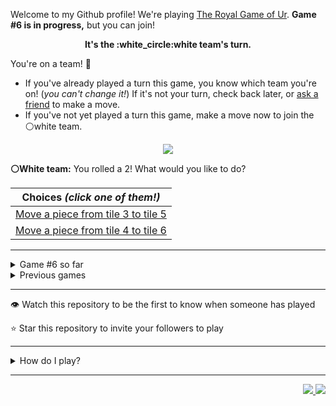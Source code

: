 Welcome to my Github profile!
We're playing
[The Royal Game of Ur](https://en.wikipedia.org/wiki/Royal_Game_of_Ur).
**Game #6 is in progress,** but you can join!

<p align="center">
  <b>It's the
  :white_circle:white
  team's turn.</b>
</p>

You're on a team! :wave:

* If you've already played a turn this game, you know which team you're on!
(_you can't change it!_)
If it's not your turn, check back later, or
[ask a
friend](https://twitter.com/share?text=I'm+playing+The+Royal+Game+of+Ur+on+a+GitHub+profile.+Take+your+turn+at+https://github.com/rossjrw/rossjrw+%23RoyalGameOfUr+%23github)
to make a move.
* If you've not yet played a turn this game, make a move now to join the
:white_circle:white
team.

<p align="center"><img src="https://raw.githubusercontent.com/rossjrw/rossjrw/play/games/current/board.994.svg"></p>

  **:white_circle:White team:**
  You rolled a 2!
What would you like to do?

| Choices *(click one of them!)* |
| --- |
  | [Move a piece from tile 3 to tile 5    ](https://github.com/rossjrw/rossjrw/issues/new?title=ur-move-2%403-0&amp;body=Press+Submit%21+You+don%27t+need+to+edit+this+text+or+do+anything+else.%0D%0A%0D%0ABe+aware+that+your+move+can+take+a+minute+or+two+to+process.) |
  | [Move a piece from tile 4 to tile 6    ](https://github.com/rossjrw/rossjrw/issues/new?title=ur-move-2%404-0&amp;body=Press+Submit%21+You+don%27t+need+to+edit+this+text+or+do+anything+else.%0D%0A%0D%0ABe+aware+that+your+move+can+take+a+minute+or+two+to+process.) |

-----

<details><summary>Game #6 so far</summary>

## Who's on each team?

<table>
    <thead>
      <tr><th colspan=2>Players in this game</th></tr>
    </thead>
    <tbody>
      <tr>
        <td align="right"><b>Black team</b> :black_circle:</td>
        <td>:white_circle: <b> White team</b></td>
      </tr>
      <tr align="center">
        <td><b><a href="https://github.com/shpatrickguo">@shpatrickguo</a></b> (26)<br><b><a href="https://github.com/antjacquemin">@antjacquemin</a></b> (9)<br><b><a href="https://github.com/Byron-Inc">@Byron-Inc</a></b> (5)<br><b><a href="https://github.com/realicraft">@realicraft</a></b> (3)<br><b><a href="https://github.com/Tr1angular">@Tr1angular</a></b> (3)<br><b><a href="https://github.com/HAUDRAUFHAUN">@HAUDRAUFHAUN</a></b> (2)<br><b><a href="https://github.com/mthsmb">@mthsmb</a></b> (2)<br><b><a href="https://github.com/Gitleptune">@Gitleptune</a></b> (1)<br><b><a href="https://github.com/marvelman3284">@marvelman3284</a></b> (1)<br><b><a href="https://github.com/Tresquel">@Tresquel</a></b> (1)<br><b><a href="https://github.com/svigstol">@svigstol</a></b> (1)<br><b><a href="https://github.com/NotAJumbleOfNumbers">@NotAJumbleOfNumbers</a></b> (1)<br><b><a href="https://github.com/BaptisteMartinet">@BaptisteMartinet</a></b> (1)<br><b><a href="https://github.com/tassiaaccioly">@tassiaaccioly</a></b> (1)<br><b><a href="https://github.com/SiderealArt">@SiderealArt</a></b> (1)<br><b><a href="https://github.com/Goldy98">@Goldy98</a></b> (1)<br><b><a href="https://github.com/Hans5958">@Hans5958</a></b> (1)<br><b><a href="https://github.com/cheraphp">@cheraphp</a></b> (1)<br><b><a href="https://github.com/AnshumanMahato">@AnshumanMahato</a></b> (1)<br><b><a href="https://github.com/kerolloz">@kerolloz</a></b> (1)</td>
        <td><b><a href="https://github.com/crxssed7">@crxssed7</a></b> (24)<br><b><a href="https://github.com/1ethanhansen">@1ethanhansen</a></b> (16)<br><b><a href="https://github.com/WeslleyNasRocha">@WeslleyNasRocha</a></b> (5)<br><b><a href="https://github.com/tb148">@tb148</a></b> (4)<br><b><a href="https://github.com/mishmanners">@mishmanners</a></b> (3)<br><b><a href="https://github.com/MatthewOliverCode">@MatthewOliverCode</a></b> (2)<br><b><a href="https://github.com/BrentonHershner">@BrentonHershner</a></b> (1)<br><b><a href="https://github.com/wesmuehlhausen">@wesmuehlhausen</a></b> (1)<br><b><a href="https://github.com/dhyeythumar">@dhyeythumar</a></b> (1)<br><b><a href="https://github.com/ming-tsai">@ming-tsai</a></b> (1)<br><b><a href="https://github.com/nclsbayona">@nclsbayona</a></b> (1)<br><b><a href="https://github.com/the-rebooted-coder">@the-rebooted-coder</a></b> (1)</td>
      </tr>
    </tbody>
  </table>

## What's happened so far?

| Time | Turn | Event | Issue | Board |
| :---: | :---: | :--- | :---: | :---: |
  | 10th May 2021 11:08 | **0** | :black_circle: **[@HAUDRAUFHAUN](https://github.com/HAUDRAUFHAUN)** started a new game | [#865](https://github.com/rossjrw/rossjrw/issues/865) | [link](https://raw.githubusercontent.com/rossjrw/rossjrw/af5ebe8f8045f3f392be05326d1aa1fe815b98a4/games/current/board.865.svg) |
  | 10th May 2021 11:09 | **1** | :black_circle: **[@HAUDRAUFHAUN](https://github.com/HAUDRAUFHAUN)** moved a black piece onto the board to position 1    | [#866](https://github.com/rossjrw/rossjrw/issues/866) | [link](https://raw.githubusercontent.com/rossjrw/rossjrw/9e19f01d588dffa9badf17211e5f1b441f21d4ca/games/current/board.866.svg) |
  | 10th May 2021 12:02 | **2** | :white_circle: **[@crxssed7](https://github.com/crxssed7)** moved a white piece onto the board to position 2    | [#867](https://github.com/rossjrw/rossjrw/issues/867) | [link](https://raw.githubusercontent.com/rossjrw/rossjrw/0bc41b4e5c9c5b906d3b8a215176f6cd8e20758f/games/current/board.867.svg) |
  | 10th May 2021 13:44 | **3** | :black_circle: **[@Gitleptune](https://github.com/Gitleptune)** moved a black piece from position 1 to position 2    | [#868](https://github.com/rossjrw/rossjrw/issues/868) | [link](https://raw.githubusercontent.com/rossjrw/rossjrw/1854cfb50013fb86617c5067d6ef54a5d999f693/games/current/board.868.svg) |
  | 10th May 2021 18:54 | **4** | :white_circle: **[@WeslleyNasRocha](https://github.com/WeslleyNasRocha)** moved a white piece onto the board to position 1    | [#869](https://github.com/rossjrw/rossjrw/issues/869) | [link](https://raw.githubusercontent.com/rossjrw/rossjrw/e82b7e165293737099b1b3e5337741f0c7b0e5e7/games/current/board.869.svg) |
  | 11th May 2021 21:05 | **5** | :black_circle: **[@shpatrickguo](https://github.com/shpatrickguo)** moved a black piece onto the board to position 1    | [#870](https://github.com/rossjrw/rossjrw/issues/870) | [link](https://raw.githubusercontent.com/rossjrw/rossjrw/d7478920029d077d73da3b9028e99fe570f1ab02/games/current/board.870.svg) |
  | 12th May 2021 13:58 | **6** | :white_circle: **[@WeslleyNasRocha](https://github.com/WeslleyNasRocha)** moved a white piece from position 1 to position 4  — claimed a rosette :rosette:  | [#871](https://github.com/rossjrw/rossjrw/issues/871) | [link](https://raw.githubusercontent.com/rossjrw/rossjrw/46779ec61b455ddb1e48757b52e9915a2a69d71a/games/current/board.871.svg) |
  | 12th May 2021 14:13 | **7** | :white_circle: **[@WeslleyNasRocha](https://github.com/WeslleyNasRocha)** moved a white piece from position 4 to position 7    | [#872](https://github.com/rossjrw/rossjrw/issues/872) | [link](https://raw.githubusercontent.com/rossjrw/rossjrw/f051682b95ac644ece14e3594a36119d2ac1d163/games/current/board.872.svg) |
  | 13th May 2021 03:49 | **8** | :black_circle: **[@shpatrickguo](https://github.com/shpatrickguo)** moved a black piece from position 2 to position 4  — claimed a rosette :rosette:  | [#873](https://github.com/rossjrw/rossjrw/issues/873) | [link](https://raw.githubusercontent.com/rossjrw/rossjrw/b390a69000e5d07da324802720c4e3507365a9e7/games/current/board.873.svg) |
  | 14th May 2021 18:16 | **9** | :black_circle: **[@marvelman3284](https://github.com/marvelman3284)** moved a black piece from position 4 to position 6    | [#874](https://github.com/rossjrw/rossjrw/issues/874) | [link](https://raw.githubusercontent.com/rossjrw/rossjrw/c6ffed018942898c744518cb4f04ee85028f452a/games/current/board.874.svg) |
  | 14th May 2021 20:02 | **10** | :white_circle: **[@1ethanhansen](https://github.com/1ethanhansen)** moved a white piece from position 2 to position 4  — claimed a rosette :rosette:  | [#875](https://github.com/rossjrw/rossjrw/issues/875) | [link](https://raw.githubusercontent.com/rossjrw/rossjrw/9767b263729e542a56b5eaa2e2fba1f7d4682137/games/current/board.875.svg) |
  | 14th May 2021 20:03 | **11** | :white_circle: **[@1ethanhansen](https://github.com/1ethanhansen)** moved a white piece from position 7 to position 8  — claimed a rosette :rosette:  | [#876](https://github.com/rossjrw/rossjrw/issues/876) | [link](https://raw.githubusercontent.com/rossjrw/rossjrw/301b98c606bca2accfe343f052633a97f523da10/games/current/board.876.svg) |
  | 14th May 2021 20:14 | **12** | :white_circle: **[@WeslleyNasRocha](https://github.com/WeslleyNasRocha)** moved a white piece onto the board to position 1    | [#877](https://github.com/rossjrw/rossjrw/issues/877) | [link](https://raw.githubusercontent.com/rossjrw/rossjrw/8e36c9b258efca0bcb336f4ad85c5be88549af1f/games/current/board.877.svg) |
  | 15th May 2021 05:35 | **13** | :black_circle: **[@shpatrickguo](https://github.com/shpatrickguo)** moved a black piece onto the board to position 2    | [#878](https://github.com/rossjrw/rossjrw/issues/878) | [link](https://raw.githubusercontent.com/rossjrw/rossjrw/049abadd2afc365313ba42093de5e3ade6fc349d/games/current/board.878.svg) |
  | 15th May 2021 09:30 | **14** | :white_circle: **[@tb148](https://github.com/tb148)** moved a white piece from position 4 to position 6 — captured a black piece :crossed_swords:   | [#879](https://github.com/rossjrw/rossjrw/issues/879) | [link](https://raw.githubusercontent.com/rossjrw/rossjrw/7e076ff555c5bc7c001d6f225a5c9520bdf25678/games/current/board.879.svg) |
  | 16th May 2021 15:20 | **15** | :black_circle: **[@Tresquel](https://github.com/Tresquel)** moved a black piece from position 2 to position 4  — claimed a rosette :rosette:  | [#880](https://github.com/rossjrw/rossjrw/issues/880) | [link](https://raw.githubusercontent.com/rossjrw/rossjrw/ecfa1f2850e40fa4be3b29208da7d03cfb92ed01/games/current/board.880.svg) |
  | 16th May 2021 23:41 | **16** | :black_circle: **[@shpatrickguo](https://github.com/shpatrickguo)** moved a black piece onto the board to position 3    | [#881](https://github.com/rossjrw/rossjrw/issues/881) | [link](https://raw.githubusercontent.com/rossjrw/rossjrw/51294e20282c8d208dc06deee97dae20f48e0b72/games/current/board.881.svg) |
  | 17th May 2021 10:00 | **17** | :white_circle: **[@crxssed7](https://github.com/crxssed7)** moved a white piece from position 8 to position 10    | [#882](https://github.com/rossjrw/rossjrw/issues/882) | [link](https://raw.githubusercontent.com/rossjrw/rossjrw/b19e2f2dc1862322e7a5574286a6224b5eebd9ad/games/current/board.882.svg) |
  | 17th May 2021 22:29 | **18** | :black_circle: **[@shpatrickguo](https://github.com/shpatrickguo)** moved a black piece from position 3 to position 6 — captured a white piece :crossed_swords:   | [#883](https://github.com/rossjrw/rossjrw/issues/883) | [link](https://raw.githubusercontent.com/rossjrw/rossjrw/37095e10106e018c668eb48a28c59d02b9410e7c/games/current/board.883.svg) |
  | 18th May 2021 08:52 | **19** | :white_circle: **[@crxssed7](https://github.com/crxssed7)** moved a white piece from position 10 to position 12    | [#884](https://github.com/rossjrw/rossjrw/issues/884) | [link](https://raw.githubusercontent.com/rossjrw/rossjrw/e07e23f84cc87836480e04abe1122cb9823c761e/games/current/board.884.svg) |
  | 18th May 2021 13:45 | **20** | :black_circle: **[@svigstol](https://github.com/svigstol)** moved a black piece onto the board to position 3    | [#885](https://github.com/rossjrw/rossjrw/issues/885) | [link](https://raw.githubusercontent.com/rossjrw/rossjrw/dbd9f2a777e39b28f00931d9180966e7f6a80e11/games/current/board.885.svg) |
  | 18th May 2021 14:21 | **21** | :white_circle: **[@WeslleyNasRocha](https://github.com/WeslleyNasRocha)** moved a white piece from position 12 to position 13    | [#886](https://github.com/rossjrw/rossjrw/issues/886) |  |
  | 18th May 2021 17:45 | **22** | :black_circle: **[@shpatrickguo](https://github.com/shpatrickguo)** moved a black piece from position 6 to position 7    | [#887](https://github.com/rossjrw/rossjrw/issues/887) | [link](https://raw.githubusercontent.com/rossjrw/rossjrw/8ff8b726631c112e0065732d18755dd2b4b9805a/games/current/board.887.svg) |
  | 18th May 2021 17:45 | **23** | :white_circle:  The white team rolled a 0 and their turn was automatically passed | [#887](https://github.com/rossjrw/rossjrw/issues/887) | [link](https://raw.githubusercontent.com/rossjrw/rossjrw/96ea7efba749bad0e437dbc0d3eb2e29108d9d14/games/current/board.887.svg) |
  | 20th May 2021 23:24 | **24** | :black_circle: **[@shpatrickguo](https://github.com/shpatrickguo)** moved a black piece from position 7 to position 9    | [#888](https://github.com/rossjrw/rossjrw/issues/888) | [link](https://raw.githubusercontent.com/rossjrw/rossjrw/3d5493c3b08d7eaceb53785d5ef67283c6e138bc/games/current/board.888.svg) |
  | 24th May 2021 14:48 | **25** | :white_circle: **[@crxssed7](https://github.com/crxssed7)** ascended a white piece from position 13 :rocket:    | [#889](https://github.com/rossjrw/rossjrw/issues/889) | [link](https://raw.githubusercontent.com/rossjrw/rossjrw/af52cb4610edaefd3b5d2354847306cd887e1ef5/games/current/board.889.svg) |
  | 24th May 2021 17:54 | **26** | :black_circle: **[@shpatrickguo](https://github.com/shpatrickguo)** moved a black piece from position 9 to position 10    | [#890](https://github.com/rossjrw/rossjrw/issues/890) | [link](https://raw.githubusercontent.com/rossjrw/rossjrw/7522652d9251c07b89ea8dcda31d3c3f4a22db0d/games/current/board.890.svg) |
  | 25th May 2021 09:47 | **27** | :white_circle: **[@crxssed7](https://github.com/crxssed7)** moved a white piece from position 1 to position 4  — claimed a rosette :rosette:  | [#891](https://github.com/rossjrw/rossjrw/issues/891) |  |
  | 26th May 2021 07:39 | **28** | :white_circle: **[@mishmanners](https://github.com/mishmanners)** moved a white piece from position 4 to position 6    | [#892](https://github.com/rossjrw/rossjrw/issues/892) | [link](https://raw.githubusercontent.com/rossjrw/rossjrw/8ad2b95965e7b7999317bd91e82f6a501fee6f9f/games/current/board.892.svg) |
  | 26th May 2021 07:39 | **29** | :black_circle:  The black team rolled a 0 and their turn was automatically passed | [#892](https://github.com/rossjrw/rossjrw/issues/892) | [link](https://raw.githubusercontent.com/rossjrw/rossjrw/c566f63d31f6a989192ba77890f2f69b6d3a29a3/games/current/board.892.svg) |
  | 26th May 2021 08:21 | **30** | :white_circle: **[@crxssed7](https://github.com/crxssed7)** moved a white piece from position 6 to position 8  — claimed a rosette :rosette:  | [#893](https://github.com/rossjrw/rossjrw/issues/893) | [link](https://raw.githubusercontent.com/rossjrw/rossjrw/1b8ccd8bdd259c9a613332adf416c57fc8f0cc5e/games/current/board.893.svg) |
  | 26th May 2021 18:28 | **31** | :white_circle: **[@crxssed7](https://github.com/crxssed7)** moved a white piece from position 8 to position 10 — captured a black piece :crossed_swords:   | [#894](https://github.com/rossjrw/rossjrw/issues/894) | [link](https://raw.githubusercontent.com/rossjrw/rossjrw/7e59fd8ecd2eafad087a079cb639240e8db071e7/games/current/board.894.svg) |
  | 27th May 2021 17:56 | **32** | :black_circle: **[@shpatrickguo](https://github.com/shpatrickguo)** moved a black piece from position 4 to position 7    | [#895](https://github.com/rossjrw/rossjrw/issues/895) |  |
  | 28th May 2021 09:11 | **33** | :white_circle: **[@crxssed7](https://github.com/crxssed7)** moved a white piece from position 10 to position 11    | [#896](https://github.com/rossjrw/rossjrw/issues/896) | [link](https://raw.githubusercontent.com/rossjrw/rossjrw/72a7ae176b30d6043ed63a5eec62549e37ff88b2/games/current/board.896.svg) |
  | 28th May 2021 09:11 | **34** | :black_circle:  The black team rolled a 0 and their turn was automatically passed | [#896](https://github.com/rossjrw/rossjrw/issues/896) |  |
  | 29th May 2021 02:48 | **35** | :white_circle: **[@tb148](https://github.com/tb148)** moved a white piece from position 11 to position 14  — claimed a rosette :rosette:  | [#897](https://github.com/rossjrw/rossjrw/issues/897) | [link](https://raw.githubusercontent.com/rossjrw/rossjrw/a2c4e325b4b643483f852c77864ee12cb8634e6c/games/current/board.897.svg) |
  | 29th May 2021 02:48 | **36** | :white_circle:  The white team rolled a 0 and their turn was automatically passed | [#897](https://github.com/rossjrw/rossjrw/issues/897) | [link](https://raw.githubusercontent.com/rossjrw/rossjrw/2847c177e06b463570333c48c149ab3ed5219040/games/current/board.897.svg) |
  | 29th May 2021 05:01 | **37** | :black_circle: **[@shpatrickguo](https://github.com/shpatrickguo)** moved a black piece from position 7 to position 9    | [#898](https://github.com/rossjrw/rossjrw/issues/898) | [link](https://raw.githubusercontent.com/rossjrw/rossjrw/5143b5233784bb6f66718576a0543dba1d9a5140/games/current/board.898.svg) |
  | 29th May 2021 11:13 | **38** | :white_circle: **[@tb148](https://github.com/tb148)** moved a white piece onto the board to position 2    | [#899](https://github.com/rossjrw/rossjrw/issues/899) | [link](https://raw.githubusercontent.com/rossjrw/rossjrw/9fdbcdbba4ed5804d43dd699cd638c29fa8825ed/games/current/board.899.svg) |
  | 29th May 2021 16:07 | **39** | :black_circle: **[@NotAJumbleOfNumbers](https://github.com/NotAJumbleOfNumbers)** moved a black piece from position 9 to position 12    | [#900](https://github.com/rossjrw/rossjrw/issues/900) | [link](https://raw.githubusercontent.com/rossjrw/rossjrw/e2ffc2d603b600dfcd82ddbd101a654e248d3c6e/games/current/board.900.svg) |
  | 29th May 2021 17:06 | **40** | :white_circle: **[@BrentonHershner](https://github.com/BrentonHershner)** moved a white piece onto the board to position 3    | [#901](https://github.com/rossjrw/rossjrw/issues/901) | [link](https://raw.githubusercontent.com/rossjrw/rossjrw/cdf64d1c35002bdcd95bed5b4a000ac3d7aa1975/games/current/board.901.svg) |
  | 29th May 2021 18:02 | **41** | :black_circle: **[@realicraft](https://github.com/realicraft)** moved a black piece onto the board to position 4  — claimed a rosette :rosette:  | [#902](https://github.com/rossjrw/rossjrw/issues/902) | [link](https://raw.githubusercontent.com/rossjrw/rossjrw/11ac5c15313acbcb2fdeb06291276215c74481c6/games/current/board.902.svg) |
  | 29th May 2021 18:06 | **42** | :black_circle: **[@realicraft](https://github.com/realicraft)** moved a black piece from position 12 to position 14  — claimed a rosette :rosette:  | [#903](https://github.com/rossjrw/rossjrw/issues/903) | [link](https://raw.githubusercontent.com/rossjrw/rossjrw/fd0bd2ddaf4211f39a1998264033fd98ae5d629b/games/current/board.903.svg) |
  | 29th May 2021 18:07 | **43** | :black_circle: **[@realicraft](https://github.com/realicraft)** moved a black piece onto the board to position 2    | [#904](https://github.com/rossjrw/rossjrw/issues/904) |  |
  | 30th May 2021 13:09 | **44** | :white_circle: **[@tb148](https://github.com/tb148)** moved a white piece onto the board to position 4  — claimed a rosette :rosette:  | [#905](https://github.com/rossjrw/rossjrw/issues/905) | [link](https://raw.githubusercontent.com/rossjrw/rossjrw/55f6a3a6fc2e18ec674fbf51dda6859e83f4dc09/games/current/board.905.svg) |
  | 30th May 2021 13:09 | **45** | :white_circle:  The white team rolled a 0 and their turn was automatically passed | [#905](https://github.com/rossjrw/rossjrw/issues/905) | [link](https://raw.githubusercontent.com/rossjrw/rossjrw/e20e2cf541eb075fffb4f4dc8d28e4a4243dd000/games/current/board.905.svg) |
  | 30th May 2021 20:21 | **46** | :black_circle: **[@shpatrickguo](https://github.com/shpatrickguo)** moved a black piece from position 3 to position 5    | [#906](https://github.com/rossjrw/rossjrw/issues/906) | [link](https://raw.githubusercontent.com/rossjrw/rossjrw/2db7260e6c39d0a9923a1b9919ee7e43a506cfd7/games/current/board.906.svg) |
  | 1st Jun 2021 01:10 | **47** | :white_circle: **[@wesmuehlhausen](https://github.com/wesmuehlhausen)** moved a white piece from position 2 to position 5 — captured a black piece :crossed_swords:   | [#907](https://github.com/rossjrw/rossjrw/issues/907) |  |
  | 1st Jun 2021 17:47 | **48** | :black_circle: **[@shpatrickguo](https://github.com/shpatrickguo)** moved a black piece from position 2 to position 5 — captured a white piece :crossed_swords:   | [#908](https://github.com/rossjrw/rossjrw/issues/908) | [link](https://raw.githubusercontent.com/rossjrw/rossjrw/bb64e579013b19efb82cba77d26cbec36ce5ca7d/games/current/board.908.svg) |
  | 1st Jun 2021 17:47 | **49** | :white_circle:  The white team rolled a 0 and their turn was automatically passed | [#908](https://github.com/rossjrw/rossjrw/issues/908) | [link](https://raw.githubusercontent.com/rossjrw/rossjrw/806235c39dd1ea4e01560819e7f9b15d5285213c/games/current/board.908.svg) |
  | 2nd Jun 2021 14:49 | **50** | :black_circle: **[@BaptisteMartinet](https://github.com/BaptisteMartinet)** moved a black piece from position 5 to position 7    | [#909](https://github.com/rossjrw/rossjrw/issues/909) | [link](https://raw.githubusercontent.com/rossjrw/rossjrw/6a038db14d617b7246e1d8a20a5a3a4572335a0d/games/current/board.909.svg) |
  | 2nd Jun 2021 15:11 | **51** | :white_circle: **[@crxssed7](https://github.com/crxssed7)** moved a white piece from position 4 to position 7 — captured a black piece :crossed_swords:   | [#910](https://github.com/rossjrw/rossjrw/issues/910) | [link](https://raw.githubusercontent.com/rossjrw/rossjrw/15d810dd046d20a74a7089d9227e37485a75eed7/games/current/board.910.svg) |
  | 3rd Jun 2021 02:11 | **52** | :black_circle: **[@shpatrickguo](https://github.com/shpatrickguo)** moved a black piece from position 4 to position 5    | [#911](https://github.com/rossjrw/rossjrw/issues/911) | [link](https://raw.githubusercontent.com/rossjrw/rossjrw/f72c4f9c8f7187924d70191557c8ac374b9bea98/games/current/board.911.svg) |
  | 3rd Jun 2021 04:32 | **53** | :white_circle: **[@mishmanners](https://github.com/mishmanners)** moved a white piece from position 3 to position 5 — captured a black piece :crossed_swords:   | [#912](https://github.com/rossjrw/rossjrw/issues/912) | [link](https://raw.githubusercontent.com/rossjrw/rossjrw/de35755d72391bb07898790b49a1aed543ee11ed/games/current/board.912.svg) |
  | 3rd Jun 2021 05:07 | **54** | :black_circle: **[@tassiaaccioly](https://github.com/tassiaaccioly)** ascended a black piece from position 14 :rocket:    | [#913](https://github.com/rossjrw/rossjrw/issues/913) |  |
  | 4th Jun 2021 05:49 | **55** | :white_circle: **[@mishmanners](https://github.com/mishmanners)** moved a white piece from position 5 to position 8  — claimed a rosette :rosette:  | [#915](https://github.com/rossjrw/rossjrw/issues/915) | [link](https://raw.githubusercontent.com/rossjrw/rossjrw/31a03552b1a15a0d6ed855447b075185bf5f86a3/games/current/board.915.svg) |
  | 4th Jun 2021 05:49 | **56** | :white_circle:  The white team rolled a 0 and their turn was automatically passed | [#915](https://github.com/rossjrw/rossjrw/issues/915) | [link](https://raw.githubusercontent.com/rossjrw/rossjrw/8a6dfd9c078864ee764c5745073944764383869a/games/current/board.915.svg) |
  | 5th Jun 2021 17:30 | **57** | :black_circle: **[@shpatrickguo](https://github.com/shpatrickguo)** moved a black piece onto the board to position 2    | [#917](https://github.com/rossjrw/rossjrw/issues/917) | [link](https://raw.githubusercontent.com/rossjrw/rossjrw/0901e66b64c25fa65eb0903a487da9ddce875ecd/games/current/board.917.svg) |
  | 6th Jun 2021 07:19 | **58** | :white_circle: **[@dhyeythumar](https://github.com/dhyeythumar)** moved a white piece from position 7 to position 10    | [#918](https://github.com/rossjrw/rossjrw/issues/918) | [link](https://raw.githubusercontent.com/rossjrw/rossjrw/117f0bc1fcd6d0215d3a6440f2b4809f0d166827/games/current/board.918.svg) |
  | 6th Jun 2021 16:32 | **59** | :black_circle: **[@shpatrickguo](https://github.com/shpatrickguo)** moved a black piece from position 1 to position 4  — claimed a rosette :rosette:  | [#919](https://github.com/rossjrw/rossjrw/issues/919) | [link](https://raw.githubusercontent.com/rossjrw/rossjrw/0a8e73b330b21d7773ddb6dc9424b19bfb7d9144/games/current/board.919.svg) |
  | 7th Jun 2021 06:01 | **60** | :black_circle: **[@shpatrickguo](https://github.com/shpatrickguo)** moved a black piece from position 4 to position 5    | [#920](https://github.com/rossjrw/rossjrw/issues/920) | [link](https://raw.githubusercontent.com/rossjrw/rossjrw/3fc4df35881af67abb73396e8deeb439cca6c7ca/games/current/board.920.svg) |
  | 7th Jun 2021 08:21 | **61** | :white_circle: **[@crxssed7](https://github.com/crxssed7)** ascended a white piece from position 14 :rocket:    | [#921](https://github.com/rossjrw/rossjrw/issues/921) |  |
  | 8th Jun 2021 05:13 | **62** | :black_circle: **[@shpatrickguo](https://github.com/shpatrickguo)** moved a black piece from position 5 to position 6    | [#922](https://github.com/rossjrw/rossjrw/issues/922) | [link](https://raw.githubusercontent.com/rossjrw/rossjrw/2f1c0617d8c9d943795b5f836ede68bbfbb6496f/games/current/board.922.svg) |
  | 8th Jun 2021 05:13 | **63** | :white_circle:  The white team rolled a 0 and their turn was automatically passed | [#922](https://github.com/rossjrw/rossjrw/issues/922) | [link](https://raw.githubusercontent.com/rossjrw/rossjrw/f2a72def2b7ad16180add29f8c707daa419f017f/games/current/board.922.svg) |
  | 8th Jun 2021 16:43 | **64** | :black_circle: **[@shpatrickguo](https://github.com/shpatrickguo)** moved a black piece from position 6 to position 7    | [#923](https://github.com/rossjrw/rossjrw/issues/923) | [link](https://raw.githubusercontent.com/rossjrw/rossjrw/5abac47529f6c904f8c4313630e59575cb0cd6c2/games/current/board.923.svg) |
  | 8th Jun 2021 20:54 | **65** | :white_circle: **[@1ethanhansen](https://github.com/1ethanhansen)** moved a white piece from position 10 to position 13    | [#924](https://github.com/rossjrw/rossjrw/issues/924) | [link](https://raw.githubusercontent.com/rossjrw/rossjrw/19d54b27da967156156ffcce1da2089f7d051866/games/current/board.924.svg) |
  | 11th Jun 2021 03:50 | **66** | :black_circle: **[@Byron-Inc](https://github.com/Byron-Inc)** moved a black piece from position 2 to position 4  — claimed a rosette :rosette:  | [#925](https://github.com/rossjrw/rossjrw/issues/925) | [link](https://raw.githubusercontent.com/rossjrw/rossjrw/44ce87acbdfaeaae43c6d338772235ebbb93445c/games/current/board.925.svg) |
  | 11th Jun 2021 17:12 | **67** | :black_circle: **[@shpatrickguo](https://github.com/shpatrickguo)** moved a black piece onto the board to position 2    | [#926](https://github.com/rossjrw/rossjrw/issues/926) | [link](https://raw.githubusercontent.com/rossjrw/rossjrw/19cc318509b22774a5065aaf735ad4a94e4e4512/games/current/board.926.svg) |
  | 13th Jun 2021 13:21 | **68** | :white_circle: **[@ming-tsai](https://github.com/ming-tsai)** moved a white piece onto the board to position 3    | [#927](https://github.com/rossjrw/rossjrw/issues/927) | [link](https://raw.githubusercontent.com/rossjrw/rossjrw/c3e39287ebd5017b13891410591f1148a83942f2/games/current/board.927.svg) |
  | 13th Jun 2021 14:24 | **69** | :black_circle: **[@SiderealArt](https://github.com/SiderealArt)** moved a black piece from position 7 to position 9    | [#929](https://github.com/rossjrw/rossjrw/issues/929) | [link](https://raw.githubusercontent.com/rossjrw/rossjrw/14913b0750b63516996318122d1870eda0d51ec3/games/current/board.929.svg) |
  | 14th Jun 2021 08:11 | **70** | :white_circle: **[@crxssed7](https://github.com/crxssed7)** ascended a white piece from position 13 :rocket:    | [#930](https://github.com/rossjrw/rossjrw/issues/930) | [link](https://raw.githubusercontent.com/rossjrw/rossjrw/898a2c5ff279d4de905ffc41c9aed009f8ea71db/games/current/board.930.svg) |
  | 15th Jun 2021 00:42 | **71** | :black_circle: **[@Byron-Inc](https://github.com/Byron-Inc)** moved a black piece from position 9 to position 11    | [#931](https://github.com/rossjrw/rossjrw/issues/931) | [link](https://raw.githubusercontent.com/rossjrw/rossjrw/91def4d82e64f2a0db4f1ef3cbe93e0830267de2/games/current/board.931.svg) |
  | 15th Jun 2021 07:43 | **72** | :white_circle: **[@crxssed7](https://github.com/crxssed7)** moved a white piece from position 8 to position 10    | [#932](https://github.com/rossjrw/rossjrw/issues/932) | [link](https://raw.githubusercontent.com/rossjrw/rossjrw/46158ac110a45964432192440369a5f2b0ceb0a7/games/current/board.932.svg) |
  | 16th Jun 2021 05:17 | **73** | :black_circle: **[@shpatrickguo](https://github.com/shpatrickguo)** moved a black piece from position 11 to position 12    | [#933](https://github.com/rossjrw/rossjrw/issues/933) | [link](https://raw.githubusercontent.com/rossjrw/rossjrw/b7d5fef87ee477b46caaa27e78405066e904679c/games/current/board.933.svg) |
  | 16th Jun 2021 08:16 | **74** | :white_circle: **[@crxssed7](https://github.com/crxssed7)** moved a white piece from position 10 to position 12 — captured a black piece :crossed_swords:   | [#934](https://github.com/rossjrw/rossjrw/issues/934) | [link](https://raw.githubusercontent.com/rossjrw/rossjrw/125bf81bcded7a839b198880317135e92e2d9cd0/games/current/board.934.svg) |
  | 16th Jun 2021 10:52 | **75** | :black_circle: **[@Goldy98](https://github.com/Goldy98)** moved a black piece from position 4 to position 6    | [#935](https://github.com/rossjrw/rossjrw/issues/935) | [link](https://raw.githubusercontent.com/rossjrw/rossjrw/a39c068c7f00c12a8c36023a0ae296001f99ddb6/games/current/board.935.svg) |
  | 16th Jun 2021 11:00 | **76** | :white_circle: **[@crxssed7](https://github.com/crxssed7)** moved a white piece from position 3 to position 4  — claimed a rosette :rosette:  | [#936](https://github.com/rossjrw/rossjrw/issues/936) | [link](https://raw.githubusercontent.com/rossjrw/rossjrw/01a47ea7bb287fb5bfda5112fbca40014e036dcf/games/current/board.936.svg) |
  | 16th Jun 2021 11:01 | **77** | :white_circle: **[@crxssed7](https://github.com/crxssed7)** ascended a white piece from position 12 :rocket:    | [#937](https://github.com/rossjrw/rossjrw/issues/937) | [link](https://raw.githubusercontent.com/rossjrw/rossjrw/7240adb9b90e673a34a6d502558dbb198fe3c620/games/current/board.937.svg) |
  | 16th Jun 2021 16:12 | **78** | :black_circle: **[@shpatrickguo](https://github.com/shpatrickguo)** moved a black piece from position 6 to position 8  — claimed a rosette :rosette:  | [#938](https://github.com/rossjrw/rossjrw/issues/938) | [link](https://raw.githubusercontent.com/rossjrw/rossjrw/8b76bc9da867bd34e84b7bf6e85970a6bad9e6ba/games/current/board.938.svg) |
  | 17th Jun 2021 06:13 | **79** | :black_circle: **[@shpatrickguo](https://github.com/shpatrickguo)** moved a black piece from position 8 to position 11    | [#939](https://github.com/rossjrw/rossjrw/issues/939) | [link](https://raw.githubusercontent.com/rossjrw/rossjrw/c76eaa67b9b898c9bc04a7edcf330093eebdcedd/games/current/board.939.svg) |
  | 17th Jun 2021 07:49 | **80** | :white_circle: **[@crxssed7](https://github.com/crxssed7)** moved a white piece onto the board to position 1    | [#940](https://github.com/rossjrw/rossjrw/issues/940) | [link](https://raw.githubusercontent.com/rossjrw/rossjrw/97eed961b6ab9aa7a7d76e2686bc7d8adc04ffe7/games/current/board.940.svg) |
  | 17th Jun 2021 13:04 | **81** | :black_circle: **[@Byron-Inc](https://github.com/Byron-Inc)** moved a black piece from position 2 to position 4  — claimed a rosette :rosette:  | [#941](https://github.com/rossjrw/rossjrw/issues/941) | [link](https://raw.githubusercontent.com/rossjrw/rossjrw/27557803eda5dfceaed767cbee6a309395c90441/games/current/board.941.svg) |
  | 19th Jun 2021 06:53 | **82** | :black_circle: **[@shpatrickguo](https://github.com/shpatrickguo)** moved a black piece from position 11 to position 13    | [#942](https://github.com/rossjrw/rossjrw/issues/942) | [link](https://raw.githubusercontent.com/rossjrw/rossjrw/32b5d8f1d430a170fdd1f6b2fffbf5ce5163c075/games/current/board.942.svg) |
  | 19th Jun 2021 13:59 | **83** | :white_circle: **[@crxssed7](https://github.com/crxssed7)** moved a white piece from position 1 to position 3    | [#943](https://github.com/rossjrw/rossjrw/issues/943) | [link](https://raw.githubusercontent.com/rossjrw/rossjrw/678ebeed4b5f1ad2521d08bd6aba0e5bbc94f873/games/current/board.943.svg) |
  | 19th Jun 2021 14:02 | **84** | :black_circle: **[@Tr1angular](https://github.com/Tr1angular)** moved a black piece from position 4 to position 6    | [#944](https://github.com/rossjrw/rossjrw/issues/944) | [link](https://raw.githubusercontent.com/rossjrw/rossjrw/f61689037856e383dcdaa1e3798441a3e4069374/games/current/board.944.svg) |
  | 19th Jun 2021 23:59 | **85** | :white_circle: **[@1ethanhansen](https://github.com/1ethanhansen)** moved a white piece from position 4 to position 6 — captured a black piece :crossed_swords:   | [#945](https://github.com/rossjrw/rossjrw/issues/945) | [link](https://raw.githubusercontent.com/rossjrw/rossjrw/3a2e1311113405d3e33ba22fb4b0682851564cca/games/current/board.945.svg) |
  | 20th Jun 2021 07:25 | **86** | :black_circle: **[@Hans5958](https://github.com/Hans5958)** ascended a black piece from position 13 :rocket:    | [#946](https://github.com/rossjrw/rossjrw/issues/946) | [link](https://raw.githubusercontent.com/rossjrw/rossjrw/f363b3e319c2abb577aeda697b4fb5f231766219/games/current/board.946.svg) |
  | 20th Jun 2021 21:47 | **87** | :white_circle: **[@nclsbayona](https://github.com/nclsbayona)** moved a white piece from position 6 to position 8  — claimed a rosette :rosette:  | [#947](https://github.com/rossjrw/rossjrw/issues/947) | [link](https://raw.githubusercontent.com/rossjrw/rossjrw/f553bbccb9f43f821056adb72f7e50abf20e773b/games/current/board.947.svg) |
  | 21st Jun 2021 10:14 | **88** | :white_circle: **[@crxssed7](https://github.com/crxssed7)** moved a white piece from position 3 to position 4  — claimed a rosette :rosette:  | [#948](https://github.com/rossjrw/rossjrw/issues/948) | [link](https://raw.githubusercontent.com/rossjrw/rossjrw/3172dc9657e432cc937233557a4ba60c7ab090c0/games/current/board.948.svg) |
  | 21st Jun 2021 10:15 | **89** | :white_circle: **[@crxssed7](https://github.com/crxssed7)** moved a white piece from position 8 to position 9    | [#949](https://github.com/rossjrw/rossjrw/issues/949) | [link](https://raw.githubusercontent.com/rossjrw/rossjrw/1859cbc9098d889f3313b63762a36a20950c18ec/games/current/board.949.svg) |
  | 22nd Jun 2021 00:47 | **90** | :black_circle: **[@Tr1angular](https://github.com/Tr1angular)** moved a black piece onto the board to position 3    | [#950](https://github.com/rossjrw/rossjrw/issues/950) | [link](https://raw.githubusercontent.com/rossjrw/rossjrw/863f08ec302696369107137f036c20d51425ac43/games/current/board.950.svg) |
  | 22nd Jun 2021 09:05 | **91** | :white_circle: **[@crxssed7](https://github.com/crxssed7)** moved a white piece from position 9 to position 11    | [#952](https://github.com/rossjrw/rossjrw/issues/952) | [link](https://raw.githubusercontent.com/rossjrw/rossjrw/4ac319dc83eb7d0ba444e622daf5d40d992198c3/games/current/board.952.svg) |
  | 23rd Jun 2021 16:01 | **92** | :black_circle: **[@cheraphp](https://github.com/cheraphp)** moved a black piece from position 3 to position 6    | [#953](https://github.com/rossjrw/rossjrw/issues/953) | [link](https://raw.githubusercontent.com/rossjrw/rossjrw/557698145bd58ed721de29007bb7738a2c5663c6/games/current/board.953.svg) |
  | 23rd Jun 2021 16:02 | **93** | :white_circle: **[@1ethanhansen](https://github.com/1ethanhansen)** moved a white piece from position 11 to position 14  — claimed a rosette :rosette:  | [#954](https://github.com/rossjrw/rossjrw/issues/954) |  |
  | 23rd Jun 2021 16:03 | **94** | :white_circle: **[@1ethanhansen](https://github.com/1ethanhansen)** moved a white piece from position 4 to position 6 — captured a black piece :crossed_swords:   | [#955](https://github.com/rossjrw/rossjrw/issues/955) | [link](https://raw.githubusercontent.com/rossjrw/rossjrw/34526f7cfb1f3ef7a3939cf4d8acfc417a8ab061/games/current/board.955.svg) |
  | 23rd Jun 2021 16:03 | **95** | :black_circle:  The black team rolled a 0 and their turn was automatically passed | [#955](https://github.com/rossjrw/rossjrw/issues/955) | [link](https://raw.githubusercontent.com/rossjrw/rossjrw/81beef70826be40b2a347500770d42931d05b570/games/current/board.955.svg) |
  | 23rd Jun 2021 16:05 | **96** | :white_circle: **[@1ethanhansen](https://github.com/1ethanhansen)** moved a white piece onto the board to position 1    | [#956](https://github.com/rossjrw/rossjrw/issues/956) |  |
  | 27th Jun 2021 02:59 | **97** | :black_circle: **[@shpatrickguo](https://github.com/shpatrickguo)** moved a black piece onto the board to position 1    | [#957](https://github.com/rossjrw/rossjrw/issues/957) | [link](https://raw.githubusercontent.com/rossjrw/rossjrw/82039f5a54f6b557e9dc8983985cbcb1c587968f/games/current/board.957.svg) |
  | 27th Jun 2021 02:59 | **98** | :white_circle:  The white team rolled a 0 and their turn was automatically passed | [#957](https://github.com/rossjrw/rossjrw/issues/957) | [link](https://raw.githubusercontent.com/rossjrw/rossjrw/05444fa74e95afa15bffd051676301fbf93bb466/games/current/board.957.svg) |
  | 27th Jun 2021 15:13 | **99** | :black_circle: **[@antjacquemin](https://github.com/antjacquemin)** moved a black piece onto the board to position 2    | [#958](https://github.com/rossjrw/rossjrw/issues/958) | [link](https://raw.githubusercontent.com/rossjrw/rossjrw/c63690146752ca3caed5988b6e3a059e989dd18b/games/current/board.958.svg) |
  | 28th Jun 2021 08:09 | **100** | :white_circle: **[@crxssed7](https://github.com/crxssed7)** moved a white piece from position 1 to position 4  — claimed a rosette :rosette:  | [#960](https://github.com/rossjrw/rossjrw/issues/960) | [link](https://raw.githubusercontent.com/rossjrw/rossjrw/6c2f459d9047fea134a7403f852089ed0ab7dc9a/games/current/board.960.svg) |
  | 28th Jun 2021 08:09 | **101** | :white_circle: **[@crxssed7](https://github.com/crxssed7)** ascended a white piece from position 14 :rocket:    | [#961](https://github.com/rossjrw/rossjrw/issues/961) |  |
  | 28th Jun 2021 19:20 | **102** | :black_circle: **[@shpatrickguo](https://github.com/shpatrickguo)** moved a black piece from position 2 to position 6 — captured a white piece :crossed_swords:   | [#962](https://github.com/rossjrw/rossjrw/issues/962) | [link](https://raw.githubusercontent.com/rossjrw/rossjrw/0115226083c14a063fcb863dc8bc8056fd800b01/games/current/board.962.svg) |
  | 28th Jun 2021 19:20 | **103** | :white_circle:  The white team rolled a 0 and their turn was automatically passed | [#962](https://github.com/rossjrw/rossjrw/issues/962) | [link](https://raw.githubusercontent.com/rossjrw/rossjrw/903e6364d9fd21cbf00ddee6335094a8e9445f7e/games/current/board.962.svg) |
  | 28th Jun 2021 19:41 | **104** | :black_circle: **[@Tr1angular](https://github.com/Tr1angular)** moved a black piece from position 6 to position 7    | [#963](https://github.com/rossjrw/rossjrw/issues/963) | [link](https://raw.githubusercontent.com/rossjrw/rossjrw/36edb07138a674a9e4510294125f99693a19b5b4/games/current/board.963.svg) |
  | 29th Jun 2021 00:05 | **105** | :white_circle: **[@1ethanhansen](https://github.com/1ethanhansen)** moved a white piece from position 4 to position 6    | [#964](https://github.com/rossjrw/rossjrw/issues/964) | [link](https://raw.githubusercontent.com/rossjrw/rossjrw/1b4465c6b998d52149386c5e9f6abb9d54cd7cc6/games/current/board.964.svg) |
  | 29th Jun 2021 01:15 | **106** | :black_circle: **[@antjacquemin](https://github.com/antjacquemin)** moved a black piece from position 7 to position 8  — claimed a rosette :rosette:  | [#965](https://github.com/rossjrw/rossjrw/issues/965) | [link](https://raw.githubusercontent.com/rossjrw/rossjrw/0fabe0280ac41f4f9487288b8499afd553a470f3/games/current/board.965.svg) |
  | 29th Jun 2021 08:36 | **107** | :black_circle: **[@Byron-Inc](https://github.com/Byron-Inc)** moved a black piece from position 1 to position 2    | [#966](https://github.com/rossjrw/rossjrw/issues/966) | [link](https://raw.githubusercontent.com/rossjrw/rossjrw/c9d530f1ebfc17bf8cc4e1fc5fbfa5b1f631765f/games/current/board.966.svg) |
  | 29th Jun 2021 09:47 | **108** | :white_circle: **[@crxssed7](https://github.com/crxssed7)** moved a white piece from position 6 to position 7    | [#967](https://github.com/rossjrw/rossjrw/issues/967) | [link](https://raw.githubusercontent.com/rossjrw/rossjrw/3b621e76bd6e0191d18144fdd66f7ab9342a2be0/games/current/board.967.svg) |
  | 29th Jun 2021 10:25 | **109** | :black_circle: **[@antjacquemin](https://github.com/antjacquemin)** moved a black piece from position 2 to position 4  — claimed a rosette :rosette:  | [#968](https://github.com/rossjrw/rossjrw/issues/968) | [link](https://raw.githubusercontent.com/rossjrw/rossjrw/e67e3d6bc1df7f14d758c8cafc2983995fa4a22c/games/current/board.968.svg) |
  | 29th Jun 2021 10:27 | **110** | :black_circle: **[@antjacquemin](https://github.com/antjacquemin)** moved a black piece from position 4 to position 5    | [#969](https://github.com/rossjrw/rossjrw/issues/969) | [link](https://raw.githubusercontent.com/rossjrw/rossjrw/fe75dca387a2c2a2d148e0a36ce3683aa04715fc/games/current/board.969.svg) |
  | 29th Jun 2021 10:36 | **111** | :white_circle: **[@crxssed7](https://github.com/crxssed7)** moved a white piece from position 7 to position 9    | [#970](https://github.com/rossjrw/rossjrw/issues/970) | [link](https://raw.githubusercontent.com/rossjrw/rossjrw/53d912d4bd3cebeb3b92518613d375057ca74b1e/games/current/board.970.svg) |
  | 29th Jun 2021 18:48 | **112** | :black_circle: **[@antjacquemin](https://github.com/antjacquemin)** moved a black piece onto the board to position 3    | [#971](https://github.com/rossjrw/rossjrw/issues/971) | [link](https://raw.githubusercontent.com/rossjrw/rossjrw/9fd4f89683fbcc8e34c26f72392726e57ad6a1e6/games/current/board.971.svg) |
  | 29th Jun 2021 18:49 | **113** | :white_circle: **[@1ethanhansen](https://github.com/1ethanhansen)** moved a white piece onto the board to position 1    | [#972](https://github.com/rossjrw/rossjrw/issues/972) |  |
  | 29th Jun 2021 19:26 | **114** | :black_circle: **[@shpatrickguo](https://github.com/shpatrickguo)** moved a black piece from position 8 to position 9 — captured a white piece :crossed_swords:   | [#973](https://github.com/rossjrw/rossjrw/issues/973) |  |
  | 29th Jun 2021 19:26 | **115** | :white_circle:  The white team rolled a 0 and their turn was automatically passed | [#973](https://github.com/rossjrw/rossjrw/issues/973) | [link](https://raw.githubusercontent.com/rossjrw/rossjrw/c498b43c91563fb841b6142cd44473167ece2805/games/current/board.973.svg) |
  | 29th Jun 2021 19:26 | **116** | :black_circle:  The black team rolled a 0 and their turn was automatically passed | [#973](https://github.com/rossjrw/rossjrw/issues/973) | [link](https://raw.githubusercontent.com/rossjrw/rossjrw/6e4f346479ea6c84398cbead001ed979b995846b/games/current/board.973.svg) |
  | 29th Jun 2021 21:59 | **117** | :white_circle: **[@1ethanhansen](https://github.com/1ethanhansen)** moved a white piece from position 1 to position 2    | [#974](https://github.com/rossjrw/rossjrw/issues/974) | [link](https://raw.githubusercontent.com/rossjrw/rossjrw/694859238e52bedac64052319f260ca1d590023e/games/current/board.974.svg) |
  | 30th Jun 2021 15:46 | **118** | :black_circle: **[@antjacquemin](https://github.com/antjacquemin)** moved a black piece from position 5 to position 7    | [#975](https://github.com/rossjrw/rossjrw/issues/975) | [link](https://raw.githubusercontent.com/rossjrw/rossjrw/c11e60d105dd0c9d55ba74f94e1fb16c6b091a2b/games/current/board.975.svg) |
  | 30th Jun 2021 15:47 | **119** | :white_circle: **[@1ethanhansen](https://github.com/1ethanhansen)** moved a white piece onto the board to position 3    | [#976](https://github.com/rossjrw/rossjrw/issues/976) | [link](https://raw.githubusercontent.com/rossjrw/rossjrw/9a372747bedf3dd1470edc83e77ff1477e56bf42/games/current/board.976.svg) |
  | 1st Jul 2021 13:00 | **120** | :black_circle: **[@Byron-Inc](https://github.com/Byron-Inc)** moved a black piece from position 9 to position 11    | [#978](https://github.com/rossjrw/rossjrw/issues/978) | [link](https://raw.githubusercontent.com/rossjrw/rossjrw/86bdf89c4caf9b6f6bc5d2e75b4034b074919e2e/games/current/board.978.svg) |
  | 1st Jul 2021 18:32 | **121** | :white_circle: **[@1ethanhansen](https://github.com/1ethanhansen)** moved a white piece from position 3 to position 6    | [#979](https://github.com/rossjrw/rossjrw/issues/979) | [link](https://raw.githubusercontent.com/rossjrw/rossjrw/a999a70287f4a9446c05a7fefa6c59ad7fabc84b/games/current/board.979.svg) |
  | 1st Jul 2021 19:32 | **122** | :black_circle: **[@mthsmb](https://github.com/mthsmb)** moved a black piece from position 3 to position 6 — captured a white piece :crossed_swords:   | [#981](https://github.com/rossjrw/rossjrw/issues/981) | [link](https://raw.githubusercontent.com/rossjrw/rossjrw/c6565e2266e860b9e0cd2653b13a058ef8aea88d/games/current/board.981.svg) |
  | 2nd Jul 2021 17:29 | **123** | :white_circle: **[@MatthewOliverCode](https://github.com/MatthewOliverCode)** moved a white piece from position 2 to position 4  — claimed a rosette :rosette:  | [#982](https://github.com/rossjrw/rossjrw/issues/982) | [link](https://raw.githubusercontent.com/rossjrw/rossjrw/c0f961b44ec554bb09eea5ae626c80ad41ed4114/games/current/board.982.svg) |
  | 2nd Jul 2021 17:29 | **124** | :white_circle: **[@MatthewOliverCode](https://github.com/MatthewOliverCode)** moved a white piece onto the board to position 1    | [#983](https://github.com/rossjrw/rossjrw/issues/983) | [link](https://raw.githubusercontent.com/rossjrw/rossjrw/05f2429cfa3196a00ecb6f203df068bb5b8041c6/games/current/board.983.svg) |
  | 2nd Jul 2021 17:42 | **125** | :black_circle: **[@antjacquemin](https://github.com/antjacquemin)** moved a black piece from position 6 to position 8  — claimed a rosette :rosette:  | [#984](https://github.com/rossjrw/rossjrw/issues/984) | [link](https://raw.githubusercontent.com/rossjrw/rossjrw/20d8ad1063ce0446ca9a57bb0eea51d3c073a5e0/games/current/board.984.svg) |
  | 2nd Jul 2021 17:43 | **126** | :black_circle: **[@antjacquemin](https://github.com/antjacquemin)** moved a black piece from position 11 to position 12    | [#985](https://github.com/rossjrw/rossjrw/issues/985) | [link](https://raw.githubusercontent.com/rossjrw/rossjrw/af36fcb15c6f718b834c86bb09057ee1917413a3/games/current/board.985.svg) |
  | 2nd Jul 2021 19:29 | **127** | :white_circle: **[@the-rebooted-coder](https://github.com/the-rebooted-coder)** moved a white piece from position 4 to position 7 — captured a black piece :crossed_swords:   | [#986](https://github.com/rossjrw/rossjrw/issues/986) | [link](https://raw.githubusercontent.com/rossjrw/rossjrw/4f6a5ce9df7e56e9c246607c0ef6e379e409ec98/games/current/board.986.svg) |
  | 3rd Jul 2021 01:39 | **128** | :black_circle: **[@mthsmb](https://github.com/mthsmb)** moved a black piece onto the board to position 3    | [#987](https://github.com/rossjrw/rossjrw/issues/987) | [link](https://raw.githubusercontent.com/rossjrw/rossjrw/62aed5cc1d8e24bf90403cf38f3e3dc25e6ee04f/games/current/board.987.svg) |
  | 6th Jul 2021 15:21 | **129** | :white_circle: **[@1ethanhansen](https://github.com/1ethanhansen)** moved a white piece from position 7 to position 9    | [#988](https://github.com/rossjrw/rossjrw/issues/988) | [link](https://raw.githubusercontent.com/rossjrw/rossjrw/3191ad0b142251829a931060ca941b153110236a/games/current/board.988.svg) |
  | 6th Jul 2021 15:46 | **130** | :black_circle: **[@AnshumanMahato](https://github.com/AnshumanMahato)** moved a black piece from position 8 to position 9 — captured a white piece :crossed_swords:   | [#989](https://github.com/rossjrw/rossjrw/issues/989) | [link](https://raw.githubusercontent.com/rossjrw/rossjrw/9c08a76980bdb7c418c4a9ebf8e52930f49572f0/games/current/board.989.svg) |
  | 6th Jul 2021 16:29 | **131** | :white_circle: **[@1ethanhansen](https://github.com/1ethanhansen)** moved a white piece onto the board to position 2    | [#990](https://github.com/rossjrw/rossjrw/issues/990) | [link](https://raw.githubusercontent.com/rossjrw/rossjrw/d9e501ba9825abaa52836117bceb25e3055cbeec/games/current/board.990.svg) |
  | 7th Jul 2021 01:56 | **132** | :black_circle: **[@kerolloz](https://github.com/kerolloz)** ascended a black piece from position 12 :rocket:    | [#991](https://github.com/rossjrw/rossjrw/issues/991) | [link](https://raw.githubusercontent.com/rossjrw/rossjrw/9d3e87280842ad0907e4692c46da06b1a33ac310/games/current/board.991.svg) |
  | 9th Jul 2021 15:53 | **133** | :white_circle: **[@1ethanhansen](https://github.com/1ethanhansen)** moved a white piece from position 2 to position 4  — claimed a rosette :rosette:  | [#992](https://github.com/rossjrw/rossjrw/issues/992) | [link](https://raw.githubusercontent.com/rossjrw/rossjrw/917f29d9e6acec64abfee1e6651aa3ab065aea9d/games/current/board.992.svg) |
  | 9th Jul 2021 15:54 | **134** | :white_circle: **[@1ethanhansen](https://github.com/1ethanhansen)** moved a white piece from position 1 to position 3    | [#993](https://github.com/rossjrw/rossjrw/issues/993) | [link](https://raw.githubusercontent.com/rossjrw/rossjrw/86520b7b26365f15ee41bc4517aaa04e9be39792/games/current/board.993.svg) |
  | 9th Jul 2021 17:31 | **135** | :black_circle: **[@antjacquemin](https://github.com/antjacquemin)** moved a black piece from position 9 to position 11    | [#994](https://github.com/rossjrw/rossjrw/issues/994) |  |

</details>

<details><summary>Previous games</summary>

## Previous games

1. A game was started on 30th Jul 2020 by **[@rossjrw](https://github.com/rossjrw)** and ended on 4th Dec 2020. 
   * The :white_circle:white team won. 
   * 64 players played 166 moves across 4 months and 5 days. 
   * The :black_circle:black team captured 9 white pieces and claimed 12 rosettes. 
   * The :white_circle:white team captured 10 black pieces and claimed 18 rosettes. 
   * The MVP of the winning team was **[@1ethanhansen](https://github.com/1ethanhansen)**, who played 48 moves. 
   * The winning move was made by **[@qbtl](https://github.com/qbtl)** ([#269](https://github.com/rossjrw/rossjrw/issues/269)).
1. A game was started on 4th Dec 2020 by **[@1ethanhansen](https://github.com/1ethanhansen)** and ended on 11th Jan 2021. 
   * The :black_circle:black team won. 
   * 27 players played 145 moves across 1 month and 1 week. 
   * The :black_circle:black team captured 7 white pieces and claimed 16 rosettes. 
   * The :white_circle:white team captured 6 black pieces and claimed 14 rosettes. 
   * The MVP of the winning team was **[@shpatrickguo](https://github.com/shpatrickguo)**, who played 26 moves. 
   * The winning move was made by **[@shpatrickguo](https://github.com/shpatrickguo)** ([#424](https://github.com/rossjrw/rossjrw/issues/424)).
1. A game was started on 11th Jan 2021 by **[@BaptisteMartinet](https://github.com/BaptisteMartinet)** and ended on 11th Feb 2021. 
   * The :white_circle:white team won. 
   * 17 players played 118 moves across 1 month and 12 hours. 
   * The :black_circle:black team captured 2 white pieces and claimed 11 rosettes. 
   * The :white_circle:white team captured 8 black pieces and claimed 14 rosettes. 
   * The MVP of the winning team was **[@1ethanhansen](https://github.com/1ethanhansen)**, who played 45 moves. 
   * The winning move was made by **[@1ethanhansen](https://github.com/1ethanhansen)** ([#535](https://github.com/rossjrw/rossjrw/issues/535)).
1. A game was started on 11th Feb 2021 by **[@1ethanhansen](https://github.com/1ethanhansen)** and ended on 5th Mar 2021. 
   * The :white_circle:white team won. 
   * 17 players played 175 moves across 3 weeks and 22 hours. 
   * The :black_circle:black team captured 12 white pieces and claimed 17 rosettes. 
   * The :white_circle:white team captured 13 black pieces and claimed 18 rosettes. 
   * The MVP of the winning team was **[@1ethanhansen](https://github.com/1ethanhansen)**, who played 48 moves. 
   * The winning move was made by **[@1ethanhansen](https://github.com/1ethanhansen)** ([#702](https://github.com/rossjrw/rossjrw/issues/702)).
1. A game was started on 6th Mar 2021 by **[@shpatrickguo](https://github.com/shpatrickguo)** and ended on 10th May 2021. 
   * The :black_circle:black team won. 
   * 42 players played 162 moves across 2 months and 4 days. 
   * The :black_circle:black team captured 12 white pieces and claimed 17 rosettes. 
   * The :white_circle:white team captured 9 black pieces and claimed 19 rosettes. 
   * The MVP of the winning team was **[@shpatrickguo](https://github.com/shpatrickguo)**, who played 22 moves. 
   * The winning move was made by **[@crxssed7](https://github.com/crxssed7)** ([#864](https://github.com/rossjrw/rossjrw/issues/864)).

</details>

-----

:eye: Watch this repository to be the first to know when someone has played

:star: Star this repository to invite your followers to play

-----

<details><summary>How do I play?</summary>

  It's the :white_circle:white team versus the :black_circle:black team.

  The turn starts by rolling 4 binary dice, which
  results in a number from 0 to 4. The current team gets to move one of their
  pieces by that many tiles.

  All of your pieces start on position 0 (the space just before tile 1). Your
  goal is to get all seven of them off the board by moving them onto position
  15 (the space just after tile 14). This is called **:rocket:ascending** a
  piece. You also want to prevent your opponent from :rocket:ascending their
  pieces.

  You will move your pieces along the tiles from tile 1 to tile 14. The tiles
  on your side of the board (tiles 1 through 4, 13, and 14) are safe — only
  your pieces can be there. However, the tiles in the middle (tiles 5 through
  12) are unsafe — your opponent's pieces can also be here. If one team's piece
  lands on the same tile as another team's piece, the piece that was landed on
  is **:crossed_swords:captured**! It goes all the way back to position 0.

  If you land on a **:rosette:rosette** (tiles 4, 8, and 14), your team gets to
  take another turn. Also, a piece that is on the :rosette:rosette on tile 8
  *cannot be :crossed_swords:captured*. A piece that's trying to capture it will
  simply bounce off onto tile 9.

  The first team to **:rocket:ascend** all seven of their pieces — that is,
  move them off the board onto position 15 — :crown:wins!

  Watch [Tom Scott play against Irving
  Finkel](https://www.youtube.com/watch?v=WZskjLq040I) in 2017.

  -----

  Playing Ur on my GitHub profile is easy. The dice have already been rolled
  for you — all you have to do is decide what to do with them.

  Anyone can join either team at any time, but once you're in a team, you're
  locked into it until the game ends. You can't play a move when it's the
  other team's turn.

  _([Before 2020-09-19](https://github.com/rossjrw/rossjrw/pull/133), your team
  was determined by your username. This is no longer the case.)_

  There will be a list of links below the board image with each possible move.
  Clicking one of those will take you to a page where you can create an Issue
  in this repository. The fields will already be filled in and all you have to
  do is click Submit.

  It will take a moment for Github Actions to acknowledge your move, but once
  it does, you'll see it react with the 'eyes' emoji (:eyes:). No more than a
  minute later it should react with the 'rocket' emoji (:rocket:) to let you
  know that your move was successful.

  If you don't see any of that, then something went wrong. Ping me in your
  issue by typing `cc @rossjrw`, and I'll take a look.

  Note that if your team has no possible moves — for example by rolling a 0 —
  your turn will be automatically skipped. The event log will let you know if
  this has happened.

  -----

  Check out the `source` branch of this repository for the source code and a
  little commentary on the inspiration behind this project.

</details>

-----

<p align="right">
  <a href="https://github.com/rossjrw/rossjrw/actions?query=workflow:build">
    <img src="https://github.com/rossjrw/rossjrw/workflows/build/badge.svg?branch=source"/>
  </a>
  <a href="https://github.com/rossjrw/rossjrw/actions?query=workflow:play">
    <img src="https://github.com/rossjrw/rossjrw/workflows/play/badge.svg?branch=play"/>
  </a>
</p>
